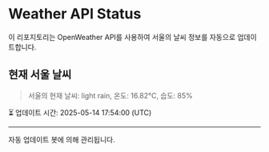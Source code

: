 
# Weather API Status

이 리포지토리는 OpenWeather API를 사용하여 서울의 날씨 정보를 자동으로 업데이트합니다.

## 현재 서울 날씨
> 서울의 현재 날씨: light rain, 온도: 16.82°C, 습도: 85%

⏳ 업데이트 시간: 2025-05-14 17:54:00 (UTC)

---
자동 업데이트 봇에 의해 관리됩니다.
